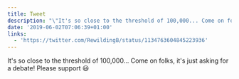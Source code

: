 ```yaml
---
title: Tweet
description: "\"It's so close to the threshold of 100,000... Come on folks, it's just asking for a debate!\nPlease support \U0001F603 \""
date: '2019-06-02T07:06:39+01:00'
links:
  - 'https://twitter.com/RewildingB/status/1134763604845223936'
---
```

It's so close to the threshold of 100,000... Come on folks, it's just asking for a debate!
Please support 😃 
